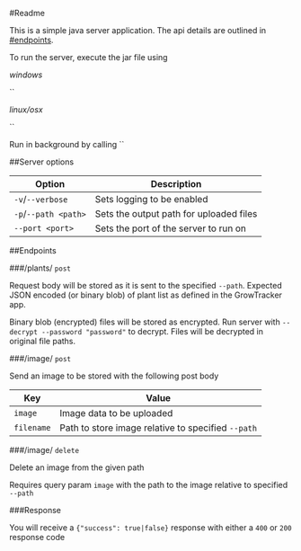 #Readme

This is a simple java server application. The api details are outlined in [#endpoints](#endpoints).

To run the server, execute the jar file using

*windows*

``

*linux/osx*

``

Run in background by calling ``

##Server options

|Option|Description|
|---|---|
|`-v`/`--verbose`|Sets logging to be enabled|
|`-p`/`--path <path>`|Sets the output path for uploaded files|
|`--port <port>`|Sets the port of the server to run on|

##Endpoints

###/plants/ `post`

Request body will be stored as it is sent to the specified `--path`. Expected JSON encoded (or binary blob) of plant list as defined in the GrowTracker app.

Binary blob (encrypted) files will be stored as encrypted. Run server with `--decrypt --password "password"` to decrypt. Files will be decrypted in original file paths.

###/image/ `post`

Send an image to be stored with the following post body

|Key|Value|
|---|---|
|`image`|Image data to be uploaded|
|`filename`|Path to store image relative to specified `--path`|

###/image/ `delete`

Delete an image from the given path

Requires query param `image` with the path to the image relative to specified `--path`

###Response

You will receive a `{"success": true|false}` response with either a `400` or `200` response code
